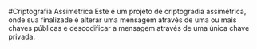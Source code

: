 #Criptografia Assimetrica
Este é um projeto de criptogradia assimétrica, onde sua finalizade é alterar uma mensagem através de uma ou mais chaves públicas e descodificar a mensagem através de uma única chave privada.
